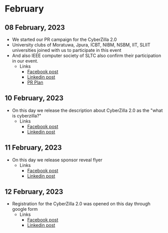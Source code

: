 # February

## 08 February, 2023
- We started our PR campaign for the CyberZilla 2.0
- University clubs of Moratuwa, Jpura, ICBT, NIBM, NSBM, IIT, SLIIT universities joined with us to participate in this event
- And also IEEE computer society of SLTC also confirm their participation in our event.
    - Links
         - [Facebook post](https://fb.watch/j9GFrE6wKR/)
         - [Linkedin post](https://www.linkedin.com/feed/update/urn:li:activity:7039590161352966144)
         - [PR Plan](https://docs.google.com/spreadsheets/d/1m1u8cbD-r3shpvv72hyN01DPM93ijuzC/edit?usp=sharing&ouid=115379734677978893537&rtpof=true&sd=true)

## 10 February, 2023
- On this day we release the description about CyberZilla 2.0 as the "what is cyberzilla?"
    - Links
         - [Facebook post](https://web.facebook.com/photo?fbid=502728908695528&set=a.385764923725261)
         - [Linkedin post](https://www.linkedin.com/feed/update/urn:li:activity:7039961662451314688)

## 11 February, 2023
- On this day we release sponsor reveal flyer
    - Links
         - [Facebook post](https://web.facebook.com/photo?fbid=503405298627889&set=a.385764923725261)
         - [Linkedin post](https://www.linkedin.com/feed/update/urn:li:activity:7040332069075386369)

## 12 February, 2023
- Registration for the CyberZilla 2.0 was opened on this day through google form
    - Links
         - [Facebook post](https://web.facebook.com/photo?fbid=503903715244714&set=a.385764923725261)
         - [Linkedin post](https://www.linkedin.com/feed/update/urn:li:activity:7040676108337385472)
